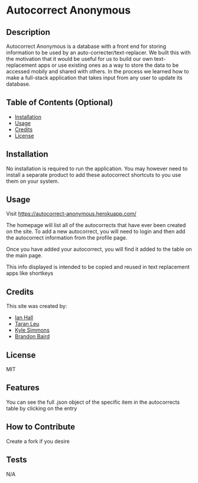 # Autocorrect Anonymous

## Description

Autocorrect Anonymous is a database with a front end for storing information to be used by an auto-correcter/text-replacer. We built this with the motivation that it would be useful for us to build our own text-replacement apps or use existing ones as a way to store the data to be accessed mobily and shared with others. In the process we learned how to make a full-stack application that takes input from any user to update its database.

## Table of Contents (Optional)

- [Installation](#installation)
- [Usage](#usage)
- [Credits](#credits)
- [License](#license)

## Installation

No installation is required to run the application. You may however need to install a separate product to add these autocorrect shortcuts to you use them on your system.

## Usage

Visit https://autocorrect-anonymous.herokuapp.com/

The homepage will list all of the autocorrects that have ever been created on the site. To add a new autocorrect, you will need to login and then add the autocorrect information from the profile page.

Once you have added your autocorrect, you will find it added to the table on the main page.

This info displayed is intended to be copied and reused in text replacement apps like shortkeys

## Credits

This site was created by:

- [Ian Hall](https://github.com/Ian-Halll)
- [Taran Leu](https://github.com/J3rkStore)
- [Kyle Simmons](https://github.com/lord-xld3)
- [Brandon Baird](https://github.com/bbairdgen)

## License

MIT

## Features

You can see the full .json object of the specific item in the autocorrects table by clicking on the entry

## How to Contribute

Create a fork if you desire

## Tests

N/A
